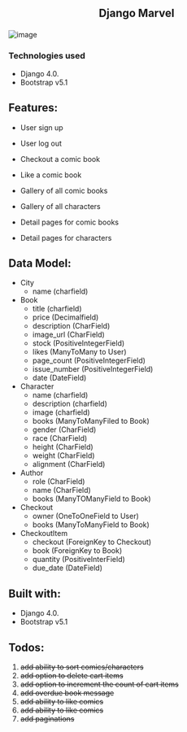 ## <p align='center'>Django Marvel</p>

![image](https://user-images.githubusercontent.com/92341570/228390234-fef8bafe-7644-4372-8d91-a9bcc8f59c9f.png)

### Technologies used

* Django 4.0.
* Bootstrap v5.1

## Features:
* User sign up
* User log out

* Checkout a comic book
* Like a comic book
* Gallery of all comic books
* Gallery of all characters
* Detail pages for comic books
* Detail pages for characters

## Data Model:
* City
  * name (charfield)
* Book
  * title (charfield)
  * price (Decimalfield)
  * description (CharField)
  * image_url (CharField)
  * stock (PositiveIntegerField)
  * likes (ManyToMany to User)
  * page_count (PositiveIntegerField)
  * issue_number (PositiveIntegerField)
  * date (DateField)
* Character
  * name (charfield)
  * description (charfield)
  * image (charfield)
  * books (ManyToManyFiled to Book)
  * gender (CharField)
  * race (CharField)
  * height (CharField)
  * weight (CharField)
  * alignment (CharField)
* Author
  * role (CharField)
  * name (CharField)
  * books (ManyTOManyField to Book)
* Checkout
  * owner (OneToOneField to User)
  * books (ManyToManyField to Book)
* CheckoutItem
  * checkout (ForeignKey to Checkout)
  * book (ForeignKey to Book)
  * quantity (PositiveInterField)
  * due_date (DateField)

## Built with:

* Django 4.0.
* Bootstrap v5.1

## Todos:
1. ~~add ability to sort comics/characters~~
3. ~~add option to delete cart items~~
4. ~~add option to increment the count of cart items~~
5. ~~add overdue book message~~
6. ~~add ability to like comics~~
7. ~~add ability to like comics~~
8. ~~add paginations~~
